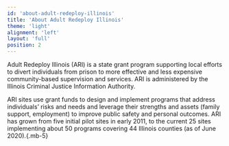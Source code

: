 ```yaml
---
id: 'about-adult-redeploy-illinois'
title: 'About Adult Redeploy Illinois'
theme: 'light'
alignment: 'left'
layout: 'full'
position: 2
---
```


Adult Redeploy Illinois (ARI) is a state grant program supporting local efforts to divert individuals from prison to more effective and less expensive community-based supervision and services. ARI is administered by the Illinois Criminal Justice Information Authority.

ARI sites use grant funds to design and implement programs that address individuals’ risks and needs and leverage their strengths and assets (family support, employment) to improve public safety and personal outcomes. ARI has grown from five initial pilot sites in early 2011, to the current 25 sites implementing about 50 programs covering 44 Illinois counties (as of June 2020).{.mb-5}
